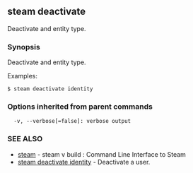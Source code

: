 ## steam deactivate

Deactivate and entity type.

### Synopsis


Deactivate and entity type.

Examples:

	$ steam deactivate identity

### Options inherited from parent commands

```
  -v, --verbose[=false]: verbose output
```

### SEE ALSO
* [steam](steam.md)	 - steam v build : Command Line Interface to Steam
* [steam deactivate identity](steam_deactivate_identity.md)	 - Deactivate a user.

